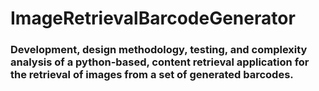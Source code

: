 # ImageRetrievalBarcodeGenerator

### Development, design methodology, testing, and complexity analysis of a python-based, content retrieval application for the retrieval of images from a set of generated barcodes.

